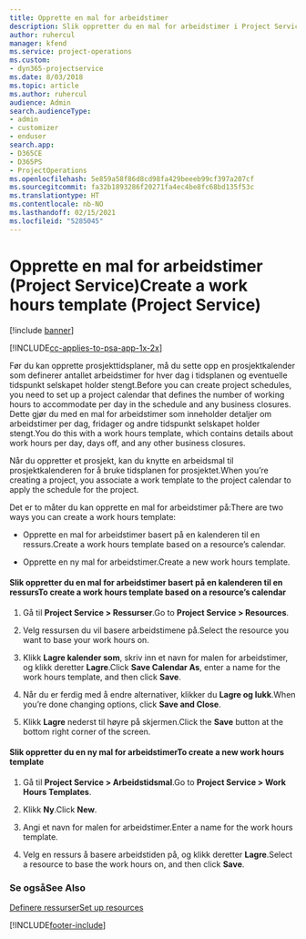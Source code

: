 ```yaml
---
title: Opprette en mal for arbeidstimer
description: Slik oppretter du en mal for arbeidstimer i Project Service
author: ruhercul
manager: kfend
ms.service: project-operations
ms.custom:
- dyn365-projectservice
ms.date: 8/03/2018
ms.topic: article
ms.author: ruhercul
audience: Admin
search.audienceType:
- admin
- customizer
- enduser
search.app:
- D365CE
- D365PS
- ProjectOperations
ms.openlocfilehash: 5e859a58f86d8cd98fa429beeeb99cf397a207cf
ms.sourcegitcommit: fa32b1893286f20271fa4ec4be8fc68bd135f53c
ms.translationtype: HT
ms.contentlocale: nb-NO
ms.lasthandoff: 02/15/2021
ms.locfileid: "5285045"
---
```

# <a name="create-a-work-hours-template-project-service"></a><span data-ttu-id="a1dd6-103">Opprette en mal for arbeidstimer (Project Service)</span><span class="sxs-lookup"><span data-stu-id="a1dd6-103">Create a work hours template (Project Service)</span></span>

[!include [banner](../includes/psa-now-project-operations.md)]

[!INCLUDE[cc-applies-to-psa-app-1x-2x](../includes/cc-applies-to-psa-app-1x-2x.md)]

<span data-ttu-id="a1dd6-104">Før du kan opprette prosjekttidsplaner, må du sette opp en prosjektkalender som definerer antallet arbeidstimer for hver dag i tidsplanen og eventuelle tidspunkt selskapet holder stengt.</span><span class="sxs-lookup"><span data-stu-id="a1dd6-104">Before you can create project schedules, you need to set up a project calendar that defines the number of working hours to accommodate per day in the schedule and any business closures.</span></span> <span data-ttu-id="a1dd6-105">Dette gjør du med en mal for arbeidstimer som inneholder detaljer om arbeidstimer per dag, fridager og andre tidspunkt selskapet holder stengt.</span><span class="sxs-lookup"><span data-stu-id="a1dd6-105">You do this with a work hours template, which contains details about work hours per day, days off, and any other business closures.</span></span>  
  
 <span data-ttu-id="a1dd6-106">Når du oppretter et prosjekt, kan du knytte en arbeidsmal til prosjektkalenderen for å bruke tidsplanen for prosjektet.</span><span class="sxs-lookup"><span data-stu-id="a1dd6-106">When you’re creating a project, you associate a work template to the project calendar to apply the schedule for the project.</span></span>  
  
 <span data-ttu-id="a1dd6-107">Det er to måter du kan opprette en mal for arbeidstimer på:</span><span class="sxs-lookup"><span data-stu-id="a1dd6-107">There are two ways you can create a work hours template:</span></span>  
  
-   <span data-ttu-id="a1dd6-108">Opprette en mal for arbeidstimer basert på en kalenderen til en ressurs.</span><span class="sxs-lookup"><span data-stu-id="a1dd6-108">Create a work hours template based on a resource’s calendar.</span></span>  
  
-   <span data-ttu-id="a1dd6-109">Opprette en ny mal for arbeidstimer.</span><span class="sxs-lookup"><span data-stu-id="a1dd6-109">Create a new work hours template.</span></span>  
  
#### <a name="to-create-a-work-hours-template-based-on-a-resources-calendar"></a><span data-ttu-id="a1dd6-110">Slik oppretter du en mal for arbeidstimer basert på en kalenderen til en ressurs</span><span class="sxs-lookup"><span data-stu-id="a1dd6-110">To create a work hours template based on a resource’s calendar</span></span>  
  
1.  <span data-ttu-id="a1dd6-111">Gå til **Project Service > Ressurser**.</span><span class="sxs-lookup"><span data-stu-id="a1dd6-111">Go to **Project Service > Resources**.</span></span>  
  
2.  <span data-ttu-id="a1dd6-112">Velg ressursen du vil basere arbeidstimene på.</span><span class="sxs-lookup"><span data-stu-id="a1dd6-112">Select the resource you want to base your work hours on.</span></span>  
  
3.  <span data-ttu-id="a1dd6-113">Klikk **Lagre kalender som**, skriv inn et navn for malen for arbeidstimer, og klikk deretter **Lagre**.</span><span class="sxs-lookup"><span data-stu-id="a1dd6-113">Click **Save Calendar As**, enter a name for the work hours template, and then click **Save**.</span></span>  
  
4.  <span data-ttu-id="a1dd6-114">Når du er ferdig med å endre alternativer, klikker du **Lagre og lukk**.</span><span class="sxs-lookup"><span data-stu-id="a1dd6-114">When you’re done changing options, click **Save and Close**.</span></span>  
  
5.  <span data-ttu-id="a1dd6-115">Klikk **Lagre** nederst til høyre på skjermen.</span><span class="sxs-lookup"><span data-stu-id="a1dd6-115">Click the **Save** button at the bottom right corner of the screen.</span></span>  
  
#### <a name="to-create-a-new-work-hours-template"></a><span data-ttu-id="a1dd6-116">Slik oppretter du en ny mal for arbeidstimer</span><span class="sxs-lookup"><span data-stu-id="a1dd6-116">To create a new work hours template</span></span>  
  
1.  <span data-ttu-id="a1dd6-117">Gå til **Project Service > Arbeidstidsmal**.</span><span class="sxs-lookup"><span data-stu-id="a1dd6-117">Go to **Project Service > Work Hours Templates**.</span></span>  
  
2.  <span data-ttu-id="a1dd6-118">Klikk **Ny**.</span><span class="sxs-lookup"><span data-stu-id="a1dd6-118">Click **New**.</span></span>  
  
3.  <span data-ttu-id="a1dd6-119">Angi et navn for malen for arbeidstimer.</span><span class="sxs-lookup"><span data-stu-id="a1dd6-119">Enter a name for the work hours template.</span></span>  
  
4.  <span data-ttu-id="a1dd6-120">Velg en ressurs å basere arbeidstiden på, og klikk deretter **Lagre**.</span><span class="sxs-lookup"><span data-stu-id="a1dd6-120">Select a resource to base the work hours on, and then click **Save**.</span></span>  
  
### <a name="see-also"></a><span data-ttu-id="a1dd6-121">Se også</span><span class="sxs-lookup"><span data-stu-id="a1dd6-121">See Also</span></span>  
 [<span data-ttu-id="a1dd6-122">Definere ressurser</span><span class="sxs-lookup"><span data-stu-id="a1dd6-122">Set up resources</span></span>](../psa/set-up-resources.md)


[!INCLUDE[footer-include](../includes/footer-banner.md)]